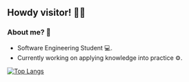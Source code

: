 ## Howdy visitor! <span class="wave">👋😄</span>

### About me? 💭

- Software Engineering Student 💻.
- Currently working on applying knowledge into practice ⚙.

[![Top Langs](https://github-readme-stats.vercel.app/api/top-langs/?username=Vansitha&layout=compact)](https://github.com/Vansitha/github-readme-stats)
